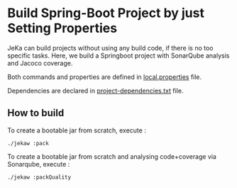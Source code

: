 # Build Spring-Boot Project by just Setting Properties

JeKa can build projects without using any build code, if there is no too specific tasks. 
Here, we build a Springboot project with SonarQube analysis and Jacoco coverage.

Both commands and properties are defined in [local.properties](./jeka/local.properties) file.

Dependencies are declared in [project-dependencies.txt](./jeka/project-dependencies.txt) file.

## How to build

To create a bootable jar from scratch, execute :
```shell
./jekaw :pack
``` 

To create a bootable jar from scratch and analysing code+coverage via Sonarqube, execute :
```shell
./jekaw :packQuality
```


